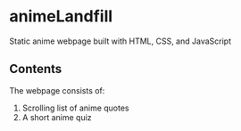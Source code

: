 # animeLandfill
Static anime webpage built with HTML, CSS, and JavaScript  

## Contents
The webpage consists of:
1. Scrolling list of anime quotes
2. A short anime quiz
